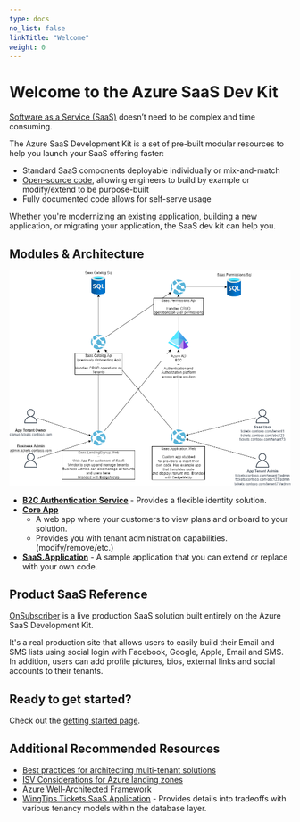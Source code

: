 ```yaml
---
type: docs
no_list: false
linkTitle: "Welcome"
weight: 0
---
```

# Welcome to the Azure SaaS Dev Kit

[Software as a Service (SaaS)](https://azure.microsoft.com/en-us/overview/what-is-saas/) doesn’t need to be complex and time consuming.

The Azure SaaS Development Kit is a set of pre-built modular resources to help you launch your SaaS offering faster:

* Standard SaaS components deployable individually or mix-and-match
* [Open-source code](https://github.com/Azure/azure-saas), allowing engineers to build by example or modify/extend to be purpose-built
* Fully documented code allows for self-serve usage

Whether you're modernizing an existing application, building a new application, or migrating your application, the SaaS dev kit can help you.

## Modules & Architecture

![](futurestate.drawio.png)

- [**B2C Authentication Service**](/services/b2c-auth-service/) - Provides a flexible identity solution.
- [**Core App**](/services/core-app/)
	- A web app where your customers to view plans and onboard to your solution.
	- Provides you with tenant administration capabilities. (modify/remove/etc.)
- [**SaaS.Application**](/services/saas-application/) - A sample application that you can extend or replace with your own code.

## Product SaaS Reference

[OnSubscriber](https://www.onsubscriber.com/) is a live production SaaS solution built entirely on the Azure SaaS Development Kit.

It's a real production site that allows users to easily build their Email and SMS lists using social login with Facebook, Google, Apple, Email and SMS. In addition, users can add profile pictures, bios, external links and social accounts to their tenants.

## Ready to get started?

Check out the [getting started page](/getting-started/).

## Additional Recommended Resources

* [Best practices for architecting multi-tenant solutions](https://aka.ms/multitenancy)
* [ISV Considerations for Azure landing zones](https://aka.ms/isv-landing-zones)
* [Azure Well-Architected Framework](https://docs.microsoft.com/en-us/azure/architecture/framework/)
* [WingTips Tickets SaaS Application](https://docs.microsoft.com/en-us/azure/azure-sql/database/saas-tenancy-welcome-wingtip-tickets-app) - Provides details into tradeoffs with various tenancy models within the database layer.